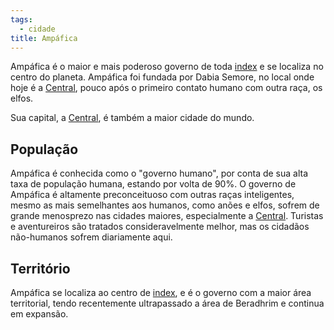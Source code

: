 ```yaml
---
tags:
  - cidade
title: Ampáfica
---
```

Ampáfica é o maior e mais poderoso governo de toda [index](../../../../index.md) e se localiza no centro do planeta. Ampáfica foi fundada por Dabia Semore, no local onde hoje é a [Central](./Central/index.md), pouco após o primeiro contato humano com outra raça, os elfos.

Sua capital, a [Central](./Central/index.md), é também a maior cidade do mundo.

## População
Ampáfica é conhecida como o "governo humano", por conta de sua alta taxa de população humana, estando por volta de 90%. O governo de Ampáfica é altamente preconceituoso com outras raças inteligentes, mesmo as mais semelhantes aos humanos, como anões e elfos, sofrem de grande menosprezo nas cidades maiores, especialmente a [Central](./Central/index.md). Turistas e aventureiros são tratados consideravelmente melhor, mas os cidadãos não-humanos sofrem diariamente aqui.

## Território
Ampáfica se localiza ao centro de [index](../../../../index.md), e é o governo com a maior área territorial, tendo recentemente ultrapassado a área de Beradhrim e continua em expansão.
